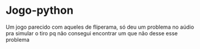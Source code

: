 # Jogo-python
Um jogo parecido com aqueles de fliperama, só deu um problema no aúdio pra simular o tiro pq não consegui encontrar um que não desse esse problema
